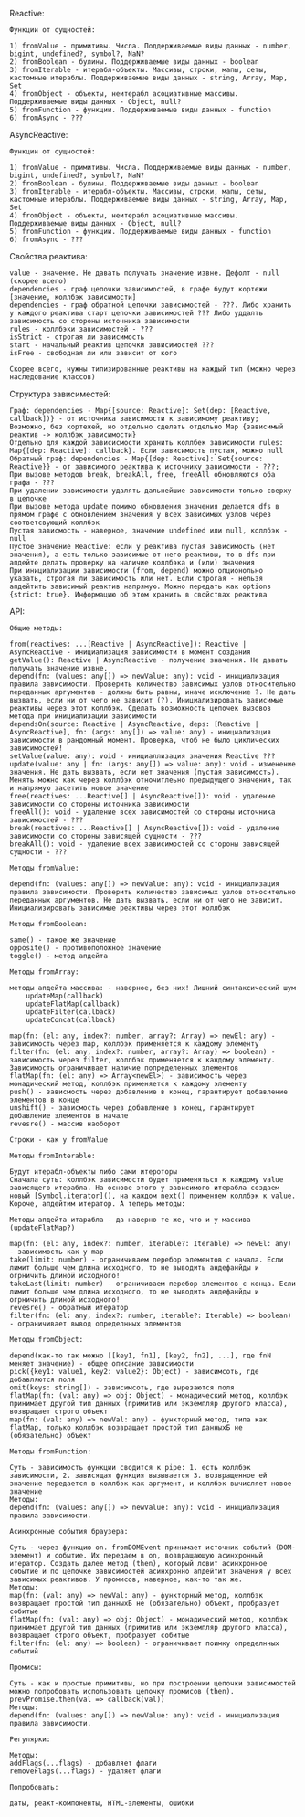 Reactive:

    Функции от сущностей:

    1) fromValue - примитивы. Числа. Поддерживаемые виды данных - number, bigint, undefined?, symbol?, NaN?
    2) fromBoolean - булины. Поддерживаемые виды данных - boolean
    3) fromIterable - итерабл-объекты. Массивы, строки, мапы, сеты, кастомные итераблы. Поддерживаемые виды данных - string, Array, Map, Set
    4) fromObject - объекты, неитерабл асоциативные массивы. Поддерживаемые виды данных - Object, null?
    5) fromFunction - функции. Поддерживаемые виды данных - function
    6) fromAsync - ???

AsyncReactive:

    Функции от сущностей:

    1) fromValue - примитивы. Числа. Поддерживаемые виды данных - number, bigint, undefined?, symbol?, NaN?
    2) fromBoolean - булины. Поддерживаемые виды данных - boolean
    3) fromIterable - итерабл-объекты. Массивы, строки, мапы, сеты, кастомные итераблы. Поддерживаемые виды данных - string, Array, Map, Set
    4) fromObject - объекты, неитерабл асоциативные массивы. Поддерживаемые виды данных - Object, null?
    5) fromFunction - функции. Поддерживаемые виды данных - function
    6) fromAsync - ???

Свойства реактива:
    
    value - значение. Не давать получать значение извне. Дефолт - null (скорее всего)
    dependencies - граф цепочки зависимостей, в графе будут кортежи [значение, коллбэк зависимости]
    dependencies - граф обратной цепочки зависимостей - ???. Либо хранить у каждого реактива старт цепочки зависимостей ??? Либо уддалть зависимость со стороны источника зависимости
    rules - коллбэки зависимостей - ???
    isStrict - строгая ли зависимость
    start - начальный реактив цепочки зависимостей ???
    isFree - свободная ли или зависит от кого

    Скорее всего, нужны типизированные реактивы на каждый тип (можно через наследование классов)

Структура зависиместей:

    Граф: dependencies - Map{[source: Reactive]: Set(dep: [Reactive, callback])} - от источника зависимости к зависимому реактиву;
    Возможно, без кортежей, но отдельно сделать отдельно Map {зависимый реактив -> коллбэк зависимости}
    Отдельно для каждой зависисмости хранить коллбек зависимости rules: Map{[dep: Reactive]: callback}. Если зависимость пустая, можно null
    Обратный граф: dependencies - Map{[dep: Reactive]: Set{source: Reactive}} - от зависимого реактива к источнику зависимости - ???;
    При вызове методов break, breakAll, free, freeAll обновляются оба графа - ???
    При удалении зависимости удалять дальнейшие зависимости только сверху в цепочке
    При вызове метода update помимо обновления значения делается dfs в прямом графе с обновлением значения у всех зависимых узлов через соответсвующий коллбэк
    Пустая зависмость - наверное, значение undefined или null, коллбэк - null
    Пустое значение Reactive: если у реактива пустая зависимость (нет значения), а есть только зависимые от него реактивы, то в dfs при апдейте делать проверку на наличие коллбэка и (или) значения
    При инициализации зависимости (from, depend) можно опционольно указать, строгая ли зависимость или нет. Если строгая - нельзя апдейтить зависимый реактив напрямую. Можно передать как options {strict: true}. Информацию об этом хранить в свойствах реактива

API:

    Общие методы:

    from(reactives: ...[Reactive | AsyncReactive]): Reactive | AsyncReactive - инициализация зависимости в момент создания
    getValue(): Reactive | AsyncReactive - получение значения. Не давать получать значение извне.
    depend(fn: (values: any[]) => newValue: any): void - инициализация правила зависимости. Проверить количество зависимых узлов относительно переданных аргументов - должны быть равны, иначе исключение ?. Не дать вызвать, если ни от чего не зависит (?). Инициализировать зависимые реактивы через этот коллбэк. Сделать возможность цепочек вызовов метода при инициализации зависимости
    dependsOn(source: Reactive | AsyncReactive, deps: [Reactive | AsyncReactive], fn: (args: any[]) => value: any) - инициализация зависимости в рандомный момент. Проверка, чтоб не было циклических зависимостей!
    setValue(value: any): void - инициаллизация значения Reactive ???
    update(value: any | fn: (args: any[]) => value: any): void - изменение значения. Не дать вызвать, если нет значения (пустая зависимость). Менять можно как через коллбэк отночитлеьно предыдущего значения, так и напрямую засетить новое значение
    free(reactives: ...Reactive[] | AsyncReactive[]): void - удаление зависимости со стороны источника зависимости
    freeAll(): void - удаление всех зависимостей со стороны источника зависимостей - ???
    break(reactives: ...Reactive[] | AsyncReactive[]): void - удаление зависимости со стороны зависящей сущности - ???
    breakAll(): void - удаление всех зависимостей со стороны зависящей сущности - ???

    Методы fromValue:

    depend(fn: (values: any[]) => newValue: any): void - инициализация правила зависимости. Проверить количество зависимых узлов относительно переданных аргументов. Не дать вызвать, если ни от чего не зависит. Инициализировать зависимые реактивы через этот коллбэк

    Методы fromBoolean:

    same() - такое же значение
    opposite() - противоположное значение
    toggle() - метод апдейта

    Методы fromArray:

    методы апдейта массива: - наверное, без них! Лишний синтаксический шум
        updateMap(callback)
        updateFlatMap(callback)
        updateFilter(callback)
        updateConcat(callback)

    map(fn: (el: any, index?: number, array?: Array) => newEl: any) - зависимость через map, коллбэк применяется к каждому элементу
    filter(fn: (el: any, index?: number, array?: Array) => boolean) - зависимость через filter, коллбэк применяется к каждому элементу. Зависимость ограничивает наличие попределенных элементов
    flatMap(fn: (el: any) => Array<newEl>) - зависимость через монадический метод, коллбэк применяется к каждому элементу
    push() - зависмость через добавление в конец, гарантирует добавление элементов в конце
    unshift() - зависмость через добавление в конец, гарантирует добавление элементов в начале
    revesre() - массив наоборот

    Строки - как у fromValue

    Методы fromInterable:

    Будут итерабл-объекты либо сами итероторы
    Сначала суть: коллбэк зависимости будет применяться к каждому value зависящего итерабла. На основе этого у зависимого итерабла создаем новый [Symbol.iterator](), на каждом next() применяем коллбэк к value. Короче, апдейтим итератор. А теперь методы:

    Методы апдейта итарабла - да наверно те же, что и у массива (updateFlatMap?)

    map(fn: (el: any, index?: number, iterable?: Iterable) => newEl: any) - зависимость как у map
    take(limit: number) - ограничиваем перебор элементов с начала. Если лимит больше чем длина исходного, то не выводить андефанйды и огрничить длиной исходного!
    takeLast(limit: number) - ограничиваем перебор элементов с конца. Если лимит больше чем длина исходного, то не выводить андефанйды и огрничить длиной исходного!
    revesre() - обратный итератор
    filter(fn: (el: any, index?: number, iterable?: Iterable) => boolean) - ограничивает вывод определнных элементов

    Методы fromObject:

    depend(как-то так можно [[key1, fn1], [key2, fn2], ...], где fnN меняет значение) - общее описание зависимости
    pick({key1: value1, key2: value2}: Object) - зависимсоть, где добавляются поля
    omit(keys: string[]) - зависимсоть, где вырезаются поля
    flatMap(fn: (val: any) => obj: Object) - монадический метод, коллбэк принимает другой тип данных (примитив или экземпляр другого класса), возвращает строго объект
    map(fn: (val: any) => newVal: any) - функторный метод, типа как flatMap, только коллбэк возвращает простой тип данныхБ не (обязательно) объект

    Методы fromFunction:

    Суть - зависимость функции сводится к pipe: 1. есть коллбэк зависимости, 2. зависящая функция вызывается 3. возвращенное ей значение передается в коллбэк как аргумент, и коллбэк вычисляет новое значение
    Методы:
    depend(fn: (values: any[]) => newValue: any): void - инициализация правила зависимости. 

    Асинхронные события браузера:

    Суть - через функцию on. fromDOMEvent принимает источник событий (DOM-элемент) и событие. Их передаем в on, возвращающую асинхронный итератор. Создать далее метод (then), который ловит асинхронное событие и по цепочке зависимостей асинхронно апдейтит значения у всех зависимых реактивов. У промисов, наверное, как-то так же.
    Методы:
    map(fn: (val: any) => newVal: any) - функторный метод, коллбэк возвращает простой тип данныхБ не (обязательно) объект, пробразует собитые
    flatMap(fn: (val: any) => obj: Object) - монадический метод, коллбэк принимает другой тип данных (примитив или экземпляр другого класса), возвращает строго объект, пробразует собитые
    filter(fn: (el: any) => boolean) - ограничивает поимку определнных событий

    Промисы:

    Суть - как и простые примитивы, но при построении цепочки зависимостей можно попробовать использовать цепочку промисов (then). prevPromise.then(val => callback(val))
    Методы:
    depend(fn: (values: any[]) => newValue: any): void - инициализация правила зависимости.

    Регулярки:

    Методы:
    addFlags(...flags) - добавляет флаги
    removeFlags(...flags) - удаляет флаги

    Попробовать:

    даты, реакт-компоненты, HTML-элементы, ошибки
